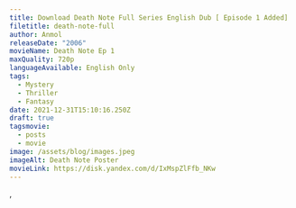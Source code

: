 ```yaml
---
title: Download Death Note Full Series English Dub [ Episode 1 Added]
filetitle: death-note-full
author: Anmol
releaseDate: "2006"
movieName: Death Note Ep 1
maxQuality: 720p
languageAvailable: English Only
tags:
  - Mystery
  - Thriller
  - Fantasy
date: 2021-12-31T15:10:16.250Z
draft: true
tagsmovie:
  - posts
  - movie
image: /assets/blog/images.jpeg
imageAlt: Death Note Poster
movieLink: https://disk.yandex.com/d/IxMspZlFfb_NKw
---
```

,
